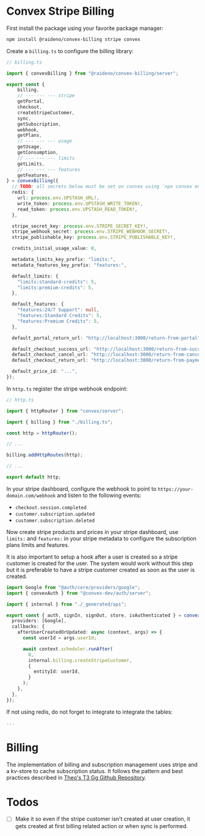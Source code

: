 # Convex Stripe Billing

First install the package using your favorite package manager:
```bash
npm install @raideno/convex-billing stripe convex
```

Create a `billing.ts` to configure the billing library:
```ts
// billing.ts

import { convexBilling } from "@raideno/convex-billing/server";

export const {
    billing,
    // --- --- --- stripe
    getPortal,
    checkout,
    createStripeCustomer,
    sync,
    getSubscription,
    webhook,
    getPlans,
    // --- --- --- usage
    getUsage,
    getConsumption,
    // --- --- --- limits
    getLimits,
    // --- --- --- features
    getFeatures,
} = convexBilling({
  // TODO: all secrets below must be set on convex using `npx convex env set <secret-name> "<secret-value>"`
  redis: {
    url: process.env.UPSTASH_URL!,
    write_token: process.env.UPSTASH_WRITE_TOKEN!,
    read_token: process.env.UPSTASH_READ_TOKEN!,
  },

  stripe_secret_key: process.env.STRIPE_SECRET_KEY!,
  stripe_webhook_secret: process.env.STRIPE_WEBHOOK_SECRET!,
  stripe_publishable_key: process.env.STRIPE_PUBLISHABLE_KEY!,

  credits_initial_usage_value: 0,

  metadata_limits_key_prefix: "limits:",
  metadata_features_key_prefix: "features:",

  default_limits: {
    "limits:standard-credits": 5,
    "limits:premium-credits": 5,
  },

  default_features: {
    "features:24/7 Support": null,
    "features:Standard Credits": 5,
    "features:Premium Credits": 5,
  },

  default_portal_return_url: "http://localhost:3000/return-from-portal",

  default_checkout_success_url: "http://localhost:3000/return-from-successeful",
  default_checkout_cancel_url: "http://localhost:3000/return-from-canceled",
  default_checkout_return_url: "http://localhost:3000/return-from-payment",

  default_price_id: "...",
});
```

In `http.ts` register the stripe webhook endpoint:
```ts
// http.ts

import { httpRouter } from "convex/server";

import { billing } from "./billing.ts";

const http = httpRouter();

// ...

billing.addHttpRoutes(http);

// ...

export default http;
```

In your stripe dashboard, configure the webhook to point to `https://your-domain.com/webhook` and listen to the following events:
- `checkout.session.completed`
- `customer.subscription.updated`
- `customer.subscription.deleted`

Now create stripe products and prices in your stripe dashboard, use `limits:` and `features:` in your stripe metadata to configure the subscription plans limits and features.

It is also important to setup a hook after a user is created so a stripe customer is created for the user.
The system would work without this step but it is preferable to have a stripe customer created as soon as the user is created.

```ts
import Google from "@auth/core/providers/google";
import { convexAuth } from "@convex-dev/auth/server";

import { internal } from "./_generated/api";

export const { auth, signIn, signOut, store, isAuthenticated } = convexAuth({
  providers: [Google],
  callbacks: {
    afterUserCreatedOrUpdated: async (context, args) => {
      const userId = args.userId;

      await context.scheduler.runAfter(
        0,
        internal.billing.createStripeCustomer,
        {
          entityId: userId,
        }
      );
    },
  },
});
```

If not using redis, do not forget to integrate to integrate the tables:
```ts
...
```

# Billing

The implementation of billing and subscription management uses stripe and a kv-store to cache subscription status.
It follows the pattern and best practices described in [Theo's T3 Gg Github Repository](https://github.com/t3dotgg/stripe-recommendations).

# Todos

- [ ] Make it so even if the stripe customer isn't created at user creation, it gets created at first billing related action or when sync is performed.